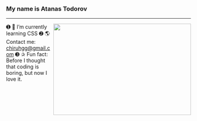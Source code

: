 ### My name is Atanas Todorov
<hr>
<img align="right" height="250" width="375" alt="" src="https://media0.giphy.com/media/l4FGI8GoTL7N4DsyI/giphy.gif" />


➊ 💎 I’m currently learning CSS
➋ 🌎 Contact me: chiruhgg@gmail.com
➌ ✰ Fun fact: Before I thought that coding is boring, but now I love it.
